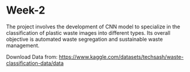 # Week-2
The project involves the development of CNN model to specialize in the classification of plastic waste images into different types. Its overall objective is automated waste segregation and sustainable waste management. 


Download Data from:  https://www.kaggle.com/datasets/techsash/waste-classification-data/data
